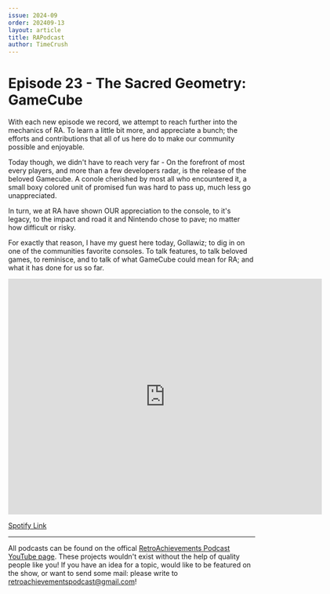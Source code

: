 ```yaml
---
issue: 2024-09
order: 202409-13
layout: article
title: RAPodcast
author: TimeCrush
---
```


# Episode 23 - The Sacred Geometry: GameCube

With each new episode we record, we attempt to reach further into the mechanics of RA. To learn a little bit more, and appreciate a bunch; the efforts and contributions that all of us here do to make our community possible and enjoyable.

Today though, we didn't have to reach very far - On the forefront of most every players, and more than a few developers radar, is the release of the beloved Gamecube. A conole cherished by most all who encountered it, a small boxy colored unit of promised fun was hard to pass up, much less go unappreciated.

In turn, we at RA have shown OUR appreciation to the console, to it's legacy, to the impact and road it and Nintendo chose to pave; no matter how difficult or risky. 

For exactly that reason, I have my guest here today, Gollawiz; to dig in on one of the communities favorite consoles. To talk features, to talk beloved games, to reminisce, and to talk of what GameCube could mean for RA; and what it has done for us so far.

<p align="center">
    <iframe
        width="640"
        height="480"
        src="https://www.youtube.com/embed/C2cqe2PNPBo"
        frameborder="0"
        allow="autoplay; encrypted-media"
        allowfullscreen
    >
    </iframe>
</p>

[Spotify Link](https://open.spotify.com/episode/6SoZHAs8o1EwEbEQMKkd7s?si=cc979d8a25564b6a)

---

All podcasts can be found on the offical [RetroAchievements Podcast YouTube page](https://www.youtube.com/channel/UCI8xnJhIZ2RDf9SEoAx2jFQ). These projects wouldn't exist without the help of quality people like you! If you have an idea for a topic, would like to be featured on the show, or want to send some mail: please write to retroachievementspodcast@gmail.com!